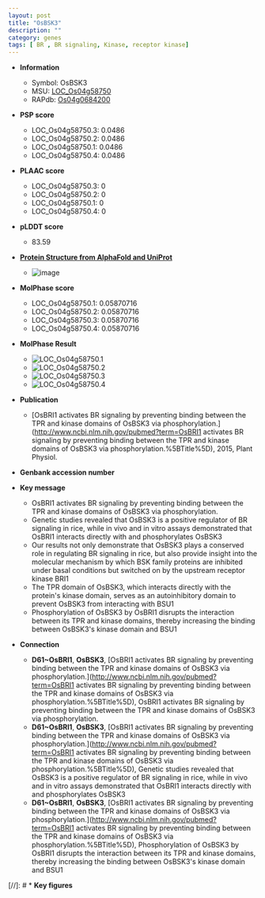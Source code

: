 ```yaml
---
layout: post
title: "OsBSK3"
description: ""
category: genes
tags: [ BR , BR signaling, Kinase, receptor kinase]
---
```


* **Information**  
    + Symbol: OsBSK3  
    + MSU: [LOC_Os04g58750](http://rice.plantbiology.msu.edu/cgi-bin/ORF_infopage.cgi?orf=LOC_Os04g58750)  
    + RAPdb: [Os04g0684200](http://rapdb.dna.affrc.go.jp/viewer/gbrowse_details/irgsp1?name=Os04g0684200)  

* **PSP score**  
    + LOC_Os04g58750.3: 0.0486 
    + LOC_Os04g58750.2: 0.0486 
    + LOC_Os04g58750.1: 0.0486 
    + LOC_Os04g58750.4: 0.0486 

* **PLAAC score**  
    + LOC_Os04g58750.3: 0 
    + LOC_Os04g58750.2: 0 
    + LOC_Os04g58750.1: 0 
    + LOC_Os04g58750.4: 0 

* **pLDDT score**
    + 83.59

* **[Protein Structure from AlphaFold and UniProt](https://www.uniprot.org/uniprotkb/B9FDE0/entry#structure)**
    + ![image](https://ricepsp.github.io/images/B/AF-B9FDE0-F1.png)

* **MolPhase score**
    + LOC_Os04g58750.1: 0.05870716
    + LOC_Os04g58750.2: 0.05870716
    + LOC_Os04g58750.3: 0.05870716
    + LOC_Os04g58750.4: 0.05870716

* **MolPhase Result**
    + ![LOC_Os04g58750.1](https://304243504.github.io/Pictures/LOC_Os04g/LOC_Os04g58750.1.png)
    + ![LOC_Os04g58750.2](https://304243504.github.io/Pictures/LOC_Os04g/LOC_Os04g58750.2.png)
    + ![LOC_Os04g58750.3](https://304243504.github.io/Pictures/LOC_Os04g/LOC_Os04g58750.3.png)
    + ![LOC_Os04g58750.4](https://304243504.github.io/Pictures/LOC_Os04g/LOC_Os04g58750.4.png)

* **Publication**  
    + [OsBRI1 activates BR signaling by preventing binding between the TPR and kinase domains of OsBSK3 via phosphorylation.](http://www.ncbi.nlm.nih.gov/pubmed?term=OsBRI1 activates BR signaling by preventing binding between the TPR and kinase domains of OsBSK3 via phosphorylation.%5BTitle%5D), 2015, Plant Physiol.

* **Genbank accession number**  

* **Key message**  
    + OsBRI1 activates BR signaling by preventing binding between the TPR and kinase domains of OsBSK3 via phosphorylation.
    + Genetic studies revealed that OsBSK3 is a positive regulator of BR signaling in rice, while in vivo and in vitro assays demonstrated that OsBRI1 interacts directly with and phosphorylates OsBSK3
    + Our results not only demonstrate that OsBSK3 plays a conserved role in regulating BR signaling in rice, but also provide insight into the molecular mechanism by which BSK family proteins are inhibited under basal conditions but switched on by the upstream receptor kinase BRI1
    + The TPR domain of OsBSK3, which interacts directly with the protein's kinase domain, serves as an autoinhibitory domain to prevent OsBSK3 from interacting with BSU1
    + Phosphorylation of OsBSK3 by OsBRI1 disrupts the interaction between its TPR and kinase domains, thereby increasing the binding between OsBSK3's kinase domain and BSU1

* **Connection**  
    + __D61~OsBRI1__, __OsBSK3__, [OsBRI1 activates BR signaling by preventing binding between the TPR and kinase domains of OsBSK3 via phosphorylation.](http://www.ncbi.nlm.nih.gov/pubmed?term=OsBRI1 activates BR signaling by preventing binding between the TPR and kinase domains of OsBSK3 via phosphorylation.%5BTitle%5D), OsBRI1 activates BR signaling by preventing binding between the TPR and kinase domains of OsBSK3 via phosphorylation.
    + __D61~OsBRI1__, __OsBSK3__, [OsBRI1 activates BR signaling by preventing binding between the TPR and kinase domains of OsBSK3 via phosphorylation.](http://www.ncbi.nlm.nih.gov/pubmed?term=OsBRI1 activates BR signaling by preventing binding between the TPR and kinase domains of OsBSK3 via phosphorylation.%5BTitle%5D), Genetic studies revealed that OsBSK3 is a positive regulator of BR signaling in rice, while in vivo and in vitro assays demonstrated that OsBRI1 interacts directly with and phosphorylates OsBSK3
    + __D61~OsBRI1__, __OsBSK3__, [OsBRI1 activates BR signaling by preventing binding between the TPR and kinase domains of OsBSK3 via phosphorylation.](http://www.ncbi.nlm.nih.gov/pubmed?term=OsBRI1 activates BR signaling by preventing binding between the TPR and kinase domains of OsBSK3 via phosphorylation.%5BTitle%5D), Phosphorylation of OsBSK3 by OsBRI1 disrupts the interaction between its TPR and kinase domains, thereby increasing the binding between OsBSK3's kinase domain and BSU1

[//]: # * **Key figures**  


